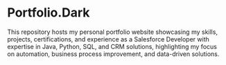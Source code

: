 # Portfolio.Dark
This repository hosts my personal portfolio website showcasing my skills, projects, certifications, and experience as a Salesforce Developer with expertise in Java, Python, SQL, and CRM solutions, highlighting my focus on automation, business process improvement, and data-driven solutions.
